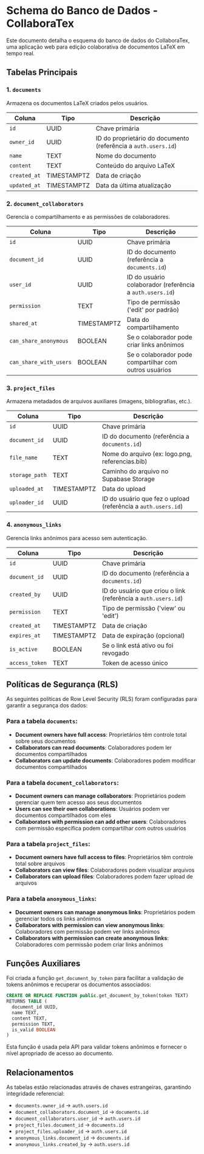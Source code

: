 # Schema do Banco de Dados - CollaboraTex

Este documento detalha o esquema do banco de dados do CollaboraTex, uma aplicação web para edição colaborativa de documentos LaTeX em tempo real.

## Tabelas Principais

### 1. `documents`

Armazena os documentos LaTeX criados pelos usuários.

| Coluna | Tipo | Descrição |
|--------|------|-----------|
| `id` | UUID | Chave primária |
| `owner_id` | UUID | ID do proprietário do documento (referência a `auth.users.id`) |
| `name` | TEXT | Nome do documento |
| `content` | TEXT | Conteúdo do arquivo LaTeX |
| `created_at` | TIMESTAMPTZ | Data de criação |
| `updated_at` | TIMESTAMPTZ | Data da última atualização |

### 2. `document_collaborators`

Gerencia o compartilhamento e as permissões de colaboradores.

| Coluna | Tipo | Descrição |
|--------|------|-----------|
| `id` | UUID | Chave primária |
| `document_id` | UUID | ID do documento (referência a `documents.id`) |
| `user_id` | UUID | ID do usuário colaborador (referência a `auth.users.id`) |
| `permission` | TEXT | Tipo de permissão ('edit' por padrão) |
| `shared_at` | TIMESTAMPTZ | Data do compartilhamento |
| `can_share_anonymous` | BOOLEAN | Se o colaborador pode criar links anônimos |
| `can_share_with_users` | BOOLEAN | Se o colaborador pode compartilhar com outros usuários |

### 3. `project_files`

Armazena metadados de arquivos auxiliares (imagens, bibliografias, etc.).

| Coluna | Tipo | Descrição |
|--------|------|-----------|
| `id` | UUID | Chave primária |
| `document_id` | UUID | ID do documento (referência a `documents.id`) |
| `file_name` | TEXT | Nome do arquivo (ex: logo.png, referencias.bib) |
| `storage_path` | TEXT | Caminho do arquivo no Supabase Storage |
| `uploaded_at` | TIMESTAMPTZ | Data do upload |
| `uploader_id` | UUID | ID do usuário que fez o upload (referência a `auth.users.id`) |

### 4. `anonymous_links`

Gerencia links anônimos para acesso sem autenticação.

| Coluna | Tipo | Descrição |
|--------|------|-----------|
| `id` | UUID | Chave primária |
| `document_id` | UUID | ID do documento (referência a `documents.id`) |
| `created_by` | UUID | ID do usuário que criou o link (referência a `auth.users.id`) |
| `permission` | TEXT | Tipo de permissão ('view' ou 'edit') |
| `created_at` | TIMESTAMPTZ | Data de criação |
| `expires_at` | TIMESTAMPTZ | Data de expiração (opcional) |
| `is_active` | BOOLEAN | Se o link está ativo ou foi revogado |
| `access_token` | TEXT | Token de acesso único |

## Políticas de Segurança (RLS)

As seguintes políticas de Row Level Security (RLS) foram configuradas para garantir a segurança dos dados:

### Para a tabela `documents`:

- **Document owners have full access**: Proprietários têm controle total sobre seus documentos
- **Collaborators can read documents**: Colaboradores podem ler documentos compartilhados
- **Collaborators can update documents**: Colaboradores podem modificar documentos compartilhados

### Para a tabela `document_collaborators`:

- **Document owners can manage collaborators**: Proprietários podem gerenciar quem tem acesso aos seus documentos
- **Users can see their own collaborations**: Usuários podem ver documentos compartilhados com eles
- **Collaborators with permission can add other users**: Colaboradores com permissão específica podem compartilhar com outros usuários

### Para a tabela `project_files`:

- **Document owners have full access to files**: Proprietários têm controle total sobre arquivos
- **Collaborators can view files**: Colaboradores podem visualizar arquivos
- **Collaborators can upload files**: Colaboradores podem fazer upload de arquivos

### Para a tabela `anonymous_links`:

- **Document owners can manage anonymous links**: Proprietários podem gerenciar todos os links anônimos
- **Collaborators with permission can view anonymous links**: Colaboradores com permissão podem ver links anônimos
- **Collaborators with permission can create anonymous links**: Colaboradores com permissão podem criar links anônimos

## Funções Auxiliares

Foi criada a função `get_document_by_token` para facilitar a validação de tokens anônimos e recuperar os documentos associados:

```sql
CREATE OR REPLACE FUNCTION public.get_document_by_token(token TEXT)
RETURNS TABLE (
  document_id UUID,
  name TEXT,
  content TEXT,
  permission TEXT,
  is_valid BOOLEAN
)
```

Esta função é usada pela API para validar tokens anônimos e fornecer o nível apropriado de acesso ao documento.

## Relacionamentos

As tabelas estão relacionadas através de chaves estrangeiras, garantindo integridade referencial:

- `documents.owner_id` → `auth.users.id`
- `document_collaborators.document_id` → `documents.id`
- `document_collaborators.user_id` → `auth.users.id`
- `project_files.document_id` → `documents.id`
- `project_files.uploader_id` → `auth.users.id`
- `anonymous_links.document_id` → `documents.id`
- `anonymous_links.created_by` → `auth.users.id` 